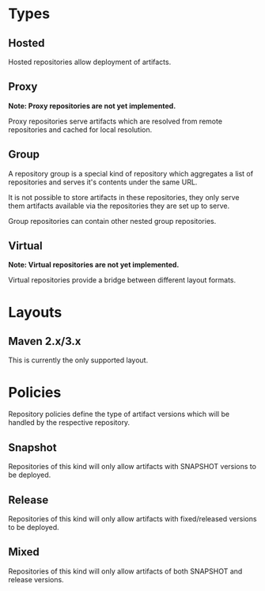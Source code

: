 # Types

## Hosted

Hosted repositories allow deployment of artifacts.

## Proxy

**Note: Proxy repositories are not yet implemented.**

Proxy repositories serve artifacts which are resolved from remote repositories and cached for local resolution.

## Group

A repository group is a special kind of repository which aggregates a list of repositories and serves it's contents under the same URL. 

It is not possible to store artifacts in these repositories, they only serve them artifacts available via the repositories they are set up to serve.

Group repositories can contain other nested group repositories.

## Virtual

**Note: Virtual repositories are not yet implemented.**

Virtual repositories provide a bridge between different layout formats.

# Layouts

## Maven 2.x/3.x

This is currently the only supported layout.

# Policies

Repository policies define the type of artifact versions which will be handled by the respective repository.

## Snapshot

Repositories of this kind will only allow artifacts with SNAPSHOT versions to be deployed.

## Release

Repositories of this kind will only allow artifacts with fixed/released versions to be deployed.

## Mixed

Repositories of this kind will only allow artifacts of both SNAPSHOT and release versions.
